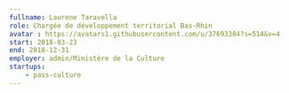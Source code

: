 ```yaml
---
fullname: Laurene Taravella
role: Chargée de développement territorial Bas-Rhin
avatar : https://avatars1.githubusercontent.com/u/37693384?s=514&v=4
start: 2018-03-23
end: 2018-12-31
employer: admin/Ministère de la Culture
startups:
    - pass-culture
---
```

